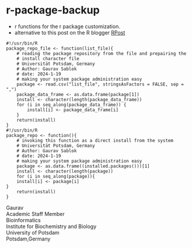 # r-package-backup
- r functions for the r package customization.
- alternative to this post on the R blogger [RPost](https://www.r-bloggers.com/2017/07/quick-way-of-installing-all-your-old-r-libraries-on-a-new-device/)

```
#!/usr/bin/R
package_repo_file <- function(list_file){
    # reading the package repository from the file and prepairing the
    # install character file 
    # Universität Potsdam, Germany
    # Author: Gaurav Sablok
    # date: 2024-1-19
    # making your system package administration easy
    package <- read.csv("list_file", stringsAsFactors = FALSE, sep = ",")
    package_data_frame <- as.data.frame(package[1])
    install <- character(length(package_data_frame))
    for (i in seq_along(package_data_frame)) {
        install[i] <- package_data_frame[i]
    }
    return(install)
}
#!/usr/bin/R
package_repo <- function(){
    # invoking this function as a direct install from the system
    # Universität Potsdam, Germany
    # Author: Gaurav Sablok
    # date: 2024-1-19
    # making your system package administration easy
    package <- as.data.frame((installed.packages()))[1]
    install <- character(length(package))
    for (i in seq_along(package)){
    install[i] <- package[i]
}
    return(install)
}
```
Gaurav \
Academic Staff Member \
Bioinformatics \
Institute for Biochemistry and Biology \
University of Potsdam \
Potsdam,Germany
